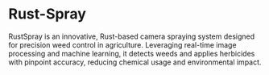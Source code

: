 # Rust-Spray
RustSpray is an innovative, Rust-based camera spraying system designed for precision weed control in agriculture. Leveraging real-time image processing and machine learning, it detects weeds and applies herbicides with pinpoint accuracy, reducing chemical usage and environmental impact.
